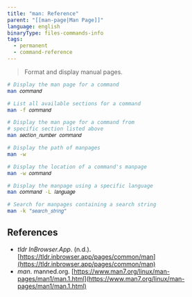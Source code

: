 ```yaml
---
title: "man: Reference"
parent: "[[man-page|Man Page]]"
language: english
binaryType: files-commands-info
tags:
  - permanent
  - command-reference
---
```



> Format and display manual pages.

```bash
# Display the man page for a command
man 𝑐𝑜𝑚𝑚𝑎𝑛𝑑

# List all available sections for a command
man -f 𝑐𝑜𝑚𝑚𝑎𝑛𝑑

# Display the man page for a command from
# specific section listed above
man 𝑠𝑒𝑐𝑡𝑖𝑜𝑛_𝑛𝑢𝑚𝑏𝑒𝑟 𝑐𝑜𝑚𝑚𝑎𝑛𝑑

# Display the path of manpages
man -w

# Display the location of a command's manpage
man -w 𝑐𝑜𝑚𝑚𝑎𝑛𝑑

# Display the manpage using a specific language
man 𝑐𝑜𝑚𝑚𝑎𝑛𝑑 -L 𝑙𝑎𝑛𝑔𝑢𝑎𝑔𝑒

# Search for manpages containing a search string
man -k "𝑠𝑒𝑎𝑟𝑐ℎ_𝑠𝑡𝑟𝑖𝑛𝑔"
```

## References

- _tldr InBrowser.App_. (n.d.). [https://tldr.inbrowser.app/pages/common/man](https://tldr.inbrowser.app/pages/common/man)
- _man_. manned.org. [https://www.man7.org/linux/man-pages/man1/man.1.html](https://www.man7.org/linux/man-pages/man1/man.1.html)
